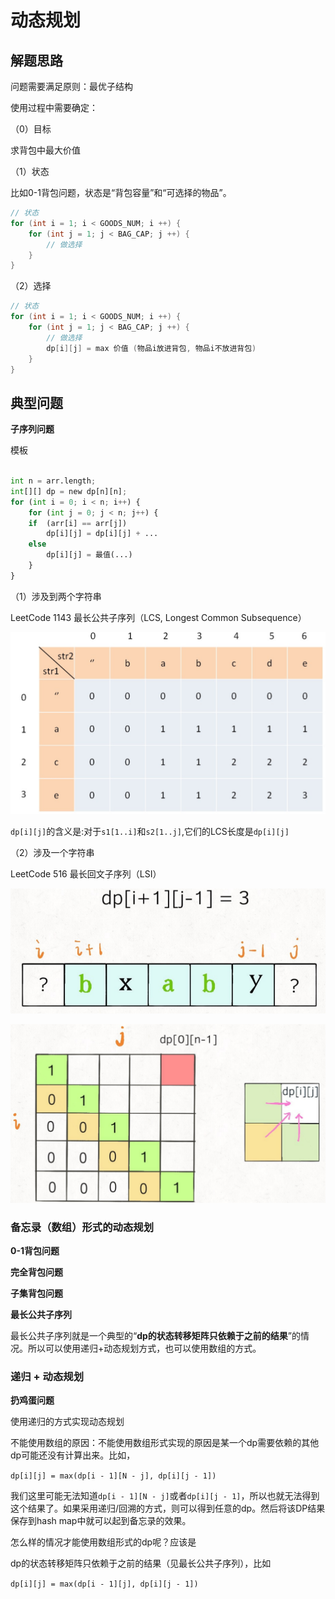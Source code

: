 # 动态规划

## 解题思路
问题需要满足原则：最优子结构

使用过程中需要确定：

（0）目标

求背包中最大价值

（1）状态

比如0-1背包问题，状态是“背包容量”和“可选择的物品”。

```java
// 状态
for (int i = 1; i < GOODS_NUM; i ++) {
    for (int j = 1; j < BAG_CAP; j ++) {
        // 做选择
    }
}
```

（2）选择

```java
// 状态
for (int i = 1; i < GOODS_NUM; i ++) {
    for (int j = 1; j < BAG_CAP; j ++) {
        // 做选择
        dp[i][j] = max 价值 (物品i放进背包, 物品i不放进背包)
    }
}
```

## 典型问题

**子序列问题**

模板

```python

int	n = arr.length;
int[][] dp = new dp[n][n];
for	(int i = 0; i < n; i++) {
    for	(int j = 0; j < n; j++) {
    if	(arr[i] == arr[j])	
        dp[i][j] = dp[i][j]	+ ...
    else
        dp[i][j] = 最值(...)
    }
}
```

（1）涉及到两个字符串

LeetCode 1143 最长公共子序列（LCS, Longest Common Subsequence）

![最长公共子序列](./img/LCS1.png)

`dp[i][j]`的含义是:对于`s1[1..i]`和`s2[1..j]`,它们的LCS⻓度是`dp[i][j]`

（2）涉及一个字符串

LeetCode 516 最⻓回文子序列（LSI）

![最长回文子序列](./img/LSI1.png)

![最长回文子序列](./img/LSI2.png)

### 备忘录（数组）形式的动态规划

**0-1背包问题**

**完全背包问题**

**子集背包问题**

**最长公共子序列**

最长公共子序列就是一个典型的“**dp的状态转移矩阵只依赖于之前的结果**”的情况。所以可以使用递归+动态规划方式，也可以使用数组的方式。

### 递归 + 动态规划

**扔鸡蛋问题**

使用递归的方式实现动态规划

不能使用数组的原因：不能使用数组形式实现的原因是某一个dp需要依赖的其他dp可能还没有计算出来。比如，

`dp[i][j] = max(dp[i - 1][N - j], dp[i][j - 1])`

我们这里可能无法知道`dp[i - 1][N - j]`或者`dp[i][j - 1]`，所以也就无法得到这个结果了。如果采用递归/回溯的方式，则可以得到任意的dp。然后将该DP结果保存到hash map中就可以起到备忘录的效果。

怎么样的情况才能使用数组形式的dp呢？应该是

dp的状态转移矩阵只依赖于之前的结果（见最长公共子序列），比如

`dp[i][j] = max(dp[i - 1][j], dp[i][j - 1])`

